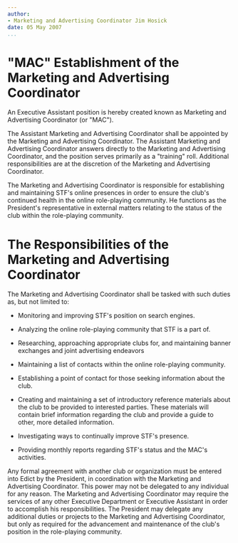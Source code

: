 ```yaml
---
author:
- Marketing and Advertising Coordinator Jim Hosick
date: 05 May 2007
...
```


"MAC"
Establishment of the Marketing and Advertising Coordinator
==========================================================

An Executive Assistant position is hereby created known as Marketing and
Advertising Coordinator (or "MAC").

The Assistant Marketing and Advertising Coordinator shall be appointed
by the Marketing and Advertising Coordinator. The Assistant Marketing
and Advertising Coordinator answers directly to the Marketing and
Advertising Coordinator, and the position serves primarily as a
"training" roll. Additional responsibilities are at the discretion of
the Marketing and Advertising Coordinator.

The Marketing and Advertising Coordinator is responsible for
establishing and maintaining STF's online presences in order to ensure
the club's continued health in the online role-playing community. He
functions as the President's representative in external matters relating
to the status of the club within the role-playing community.

The Responsibilities of the Marketing and Advertising Coordinator
=================================================================

The Marketing and Advertising Coordinator shall be tasked with such
duties as, but not limited to:

-   Monitoring and improving STF's position on search engines.

-   Analyzing the online role-playing community that STF is a part of.

-   Researching, approaching appropriate clubs for, and maintaining
    banner exchanges and joint advertising endeavors

-   Maintaining a list of contacts within the online role-playing
    community.

-   Establishing a point of contact for those seeking information about
    the club.

-   Creating and maintaining a set of introductory reference materials
    about the club to be provided to interested parties. These materials
    will contain brief information regarding the club and provide a
    guide to other, more detailed information.

-   Investigating ways to continually improve STF's presence.

-   Providing monthly reports regarding STF's status and the MAC's
    activities.

Any formal agreement with another club or organization must be entered
into Edict by the President, in coordination with the Marketing and
Advertising Coordinator. This power may not be delegated to any
individual for any reason. The Marketing and Advertising Coordinator may
require the services of any other Executive Department or Executive
Assistant in order to accomplish his responsibilities. The President may
delegate any additional duties or projects to the Marketing and
Advertising Coordinator, but only as required for the advancement and
maintenance of the club's position in the role-playing community.
